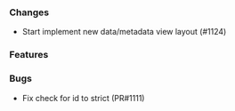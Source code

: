 ### Changes

- Start implement new data/metadata view layout (#1124)

### Features


### Bugs
 - Fix check for id to strict (PR#1111)